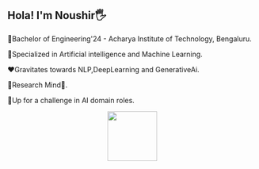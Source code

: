 ## Hola! I'm Noushir🖐️

📖Bachelor of Engineering'24 - Acharya Institute of Technology, Bengaluru.

🤖Specialized in Artificial intelligence and Machine Learning.

❤️Gravitates towards NLP,DeepLearning and GenerativeAi.

🔬Research Mind🧠.

💼Up for a challenge in AI domain roles.

<div id="header" align="center">
  <img src="[https://media.giphy.com/media/M9gbBd9nbDrOTu1Mqx/giphy.gif](https://media.giphy.com/media/v1.Y2lkPTc5MGI3NjExaWJvemdkdXlzcjh3ZHgwOXV3M2t3NTR5M3B0amY5aTRmMnM2YWczaiZlcD12MV9pbnRlcm5hbF9naWZfYnlfaWQmY3Q9Zw/Fs4Fh8g3KxM3PEoGIB/giphy.gif)" width="100"/>
</div>
<!---
Noushir/Noushir is a ✨ special ✨ repository because its `README.md` (this file) appears on your GitHub profile.
You can click the Preview link to take a look at your changes.
--->
